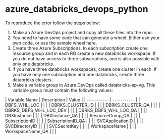 # azure_databricks_devops_python

To reproduce the error follow the steps below:

1. Make an Azure DevOps project and copy all these files into the repo.
2. You need to have some code that can generate a wheel. Either use your own code, or use the sample wheel here.
3. Create three Azure Subscriptions. In each subscription create one resource group and in each RG create a new databricks workspace. If you do not have access to three subscriptions, one is also possible with only one databricks.
4. If you have three databricks workspaces, create one cluster in each. If you have only one subscription and one databricks, create three databricks clusters.
5. Make a variable group in Azure DevOps called databricks-sp-vg. This variable group must contain the following values:

| Variable Name   | Description |  Value |
| ----------- | ----------- |
|  DBFS_WHL_LOC    |       |        |
|  DBRKS_CLUSTER_ID  |        |       |
|  DBRKS_CLUSTER_QA  |        |       |
|  DBRKS_DBFS_WHL_LOC_DEV  |        |       |
|  DBRKS_DBFS_WHL_LOC_QA  |        |       |
|  DBXInstance  |        |       |
|  DBXInstance_QA  |        |       |
|  ResourceGroup_QA  |        |       |
|  SubscriptionID  |        |       |
|  SubscriptionID_QA  |        |       |
|  SVCApplicationID  |        |       |
|  SVCDirectoryID  |        |       |
|  SVCSecretKey  |        |       |
|  WorkspaceName  |        |       |
|  WorkspaceName_QA  |        |       |
